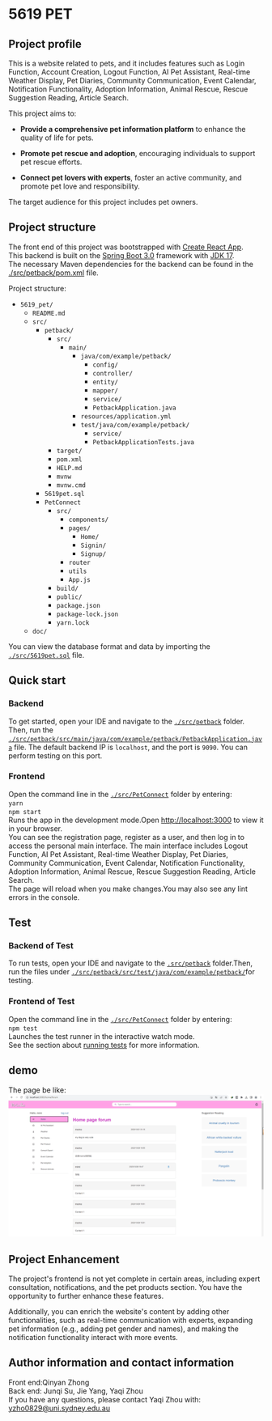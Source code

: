 # 5619 PET

## Project profile

This is a website related to pets, and it includes features such as Login Function, Account Creation, Logout Function, AI Pet Assistant, Real-time Weather Display, Pet Diaries, Community Communication, Event Calendar, Notification Functionality, Adoption Information, Animal Rescue, Rescue Suggestion Reading, Article Search.

This project aims to:

- **Provide a comprehensive pet information platform** to enhance the quality of life for pets.

- **Promote pet rescue and adoption**, encouraging individuals to support pet rescue efforts.

- **Connect pet lovers with experts**, foster an active community, and promote pet love and responsibility.

The target audience for this project includes pet owners.

## Project structure

The front end of this project was bootstrapped with [Create React App](https://github.com/facebook/create-react-app).\
This backend is built on the [Spring Boot 3.0](https://spring.io/projects/spring-boot) framework with [JDK 17](https://openjdk.java.net/projects/jdk/17/).\
The necessary Maven dependencies for the backend can be found in the [./src/petback/pom.xml](./src/petback/pom.xml) file.

Project structure:

- `5619_pet/`
  - `README.md`
  - `src/`
    - `petback/`
      - `src/`
        - `main/`
          - `java/com/example/petback/`
            - `config/`
            - `controller/`
            - `entity/`
            - `mapper/`
            - `service/`
            - `PetbackApplication.java`
          - `resources/application.yml`
          - `test/java/com/example/petback/`
            - `service/`
            - `PetbackApplicationTests.java`
      - `target/`
      - `pom.xml`
      - `HELP.md`
      - `mvnw`
      - `mvnw.cmd`
    - `5619pet.sql`
    - `PetConnect`
      - `src/`
        - `components/`
        - `pages/`
          - `Home/`
          - `Signin/`
          - `Signup/`
        - `router`
        - `utils`
        - `App.js`
      - `build/`
      - `public/`
      - `package.json`
      - `package-lock.json`
      - `yarn.lock`
  - `doc/`

You can view the database format and data by importing the [`./src/5619pet.sql`](./src/5619pet.sql) file.

## Quick start

### Backend

To get started, open your IDE and navigate to the [`./src/petback`](./src/petback) folder. Then, run the [`./src/petback/src/main/java/com/example/petback/PetbackApplication.java`](./src/petback/src/main/java/com/example/petback/PetbackApplication.java) file. The default backend IP is `localhost`, and the port is `9090`. You can perform testing on this port.

### Frontend

Open the command line in the [`./src/PetConnect`](./src/PetConnect) folder by entering:\
`yarn`\
`npm start`\
Runs the app in the development mode.Open [http://localhost:3000](http://localhost:3000) to view it in your browser.\
You can see the registration page, register as a user, and then log in to access the personal main interface. The main interface includes Logout Function, AI Pet Assistant, Real-time Weather Display, Pet Diaries, Community Communication, Event Calendar, Notification Functionality, Adoption Information, Animal Rescue, Rescue Suggestion Reading, Article Search.\
The page will reload when you make changes.You may also see any lint errors in the console.

## Test

### Backend of Test

To run tests, open your IDE and navigate to the [`.src/petback`](./src/petback) folder.Then, run the files under [`./src/petback/src/test/java/com/example/petback/`](./src/petback/src/test/java/com/example/petback/)for testing.

### Frontend of Test

Open the command line in the [`./src/PetConnect`](./src/PetConnect) folder by entering:\
`npm test`\
Launches the test runner in the interactive watch mode.\
See the section about [running tests](https://facebook.github.io/create-react-app/docs/running-tests) for more information.

## demo

The page be like:
![Page](./doc/1.png)

## Project Enhancement

The project's frontend is not yet complete in certain areas, including expert consultation, notifications, and the pet products section. You have the opportunity to further enhance these features.

Additionally, you can enrich the website's content by adding other functionalities, such as real-time communication with experts, expanding pet information (e.g., adding pet gender and names), and making the notification functionality interact with more events.

## Author information and contact information

Front end:Qinyan Zhong\
Back end: Junqi Su, Jie Yang, Yaqi Zhou\
If you have any questions, please contact Yaqi Zhou with: <yzho0829@uni.sydney.edu.au>
